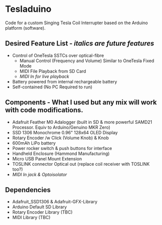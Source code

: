 # Tesladuino
Code for a custom Singing Tesla Coil Interrupter based on the Arduino platform (software).

## Desired Feature List - *italics are future features*
* Control of OneTesla SSTCs over optical-fibre
  * Manual Control (Frequency and Volume) Similar to OneTesla Fixed Mode
  * MIDI File Playback from SD Card
  * *MIDI In for live playback*
* Battery powered from internal rechargeable battery
* Self-contained (No PC Required to run)

## Components - What I used but any mix will work with code modifications.
* Adafruit Feather M0 Adalogger (built in SD & more powerful SAMD21 Processor. Equiv to Arduino/Genuino MKR Zero)
* SSD 1306 Monochrome 0.96" 128x64 OLED Display
* Rotary Encoder /w Click (Volume Knob) & Knob
* 600mAh LiPo battery
* Power rocker switch & push buttons for interface
* Handheld Enclosure (Hammond Manufacturing)
* Micro USB Panel Mount Extension
* TOSLINK connector Optical out (replace coil receiver with TOSLINK too?)
* *MIDI In jack & Optoisolator*

## Dependencies
* Adafruit_SSD1306 & Adafruit-GFX-Library
* Arduino Default SD Library
* Rotary Encoder Library (TBC)
* MIDI Library (TBC)
